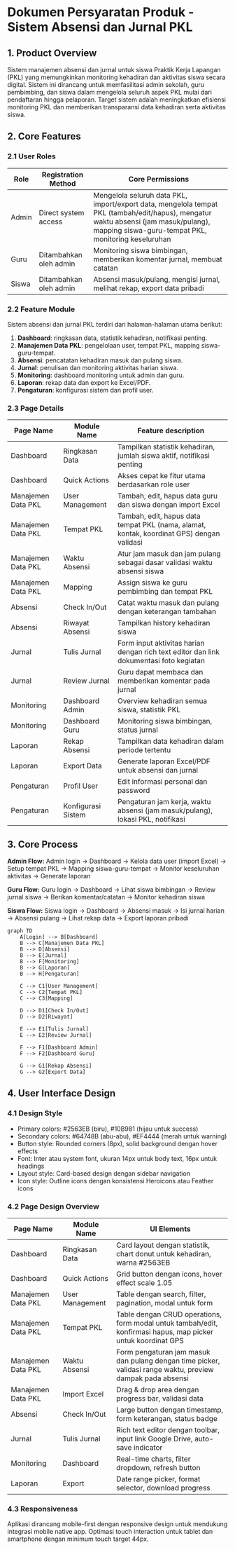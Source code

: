# Dokumen Persyaratan Produk - Sistem Absensi dan Jurnal PKL

## 1. Product Overview
Sistem manajemen absensi dan jurnal untuk siswa Praktik Kerja Lapangan (PKL) yang memungkinkan monitoring kehadiran dan aktivitas siswa secara digital.
Sistem ini dirancang untuk memfasilitasi admin sekolah, guru pembimbing, dan siswa dalam mengelola seluruh aspek PKL mulai dari pendaftaran hingga pelaporan.
Target sistem adalah meningkatkan efisiensi monitoring PKL dan memberikan transparansi data kehadiran serta aktivitas siswa.

## 2. Core Features

### 2.1 User Roles
| Role | Registration Method | Core Permissions |
|------|---------------------|------------------|
| Admin | Direct system access | Mengelola seluruh data PKL, import/export data, mengelola tempat PKL (tambah/edit/hapus), mengatur waktu absensi (jam masuk/pulang), mapping siswa-guru-tempat PKL, monitoring keseluruhan |
| Guru | Ditambahkan oleh admin | Monitoring siswa bimbingan, memberikan komentar jurnal, membuat catatan |
| Siswa | Ditambahkan oleh admin | Absensi masuk/pulang, mengisi jurnal, melihat rekap, export data pribadi |

### 2.2 Feature Module
Sistem absensi dan jurnal PKL terdiri dari halaman-halaman utama berikut:
1. **Dashboard**: ringkasan data, statistik kehadiran, notifikasi penting.
2. **Manajemen Data PKL**: pengelolaan user, tempat PKL, mapping siswa-guru-tempat.
3. **Absensi**: pencatatan kehadiran masuk dan pulang siswa.
4. **Jurnal**: penulisan dan monitoring aktivitas harian siswa.
5. **Monitoring**: dashboard monitoring untuk admin dan guru.
6. **Laporan**: rekap data dan export ke Excel/PDF.
7. **Pengaturan**: konfigurasi sistem dan profil user.

### 2.3 Page Details
| Page Name | Module Name | Feature description |
|-----------|-------------|---------------------|
| Dashboard | Ringkasan Data | Tampilkan statistik kehadiran, jumlah siswa aktif, notifikasi penting |
| Dashboard | Quick Actions | Akses cepat ke fitur utama berdasarkan role user |
| Manajemen Data PKL | User Management | Tambah, edit, hapus data guru dan siswa dengan import Excel |
| Manajemen Data PKL | Tempat PKL | Tambah, edit, hapus data tempat PKL (nama, alamat, kontak, koordinat GPS) dengan validasi |
| Manajemen Data PKL | Waktu Absensi | Atur jam masuk dan jam pulang sebagai dasar validasi waktu absensi siswa |
| Manajemen Data PKL | Mapping | Assign siswa ke guru pembimbing dan tempat PKL |
| Absensi | Check In/Out | Catat waktu masuk dan pulang dengan keterangan tambahan |
| Absensi | Riwayat Absensi | Tampilkan history kehadiran siswa |
| Jurnal | Tulis Jurnal | Form input aktivitas harian dengan rich text editor dan link dokumentasi foto kegiatan |
| Jurnal | Review Jurnal | Guru dapat membaca dan memberikan komentar pada jurnal |
| Monitoring | Dashboard Admin | Overview kehadiran semua siswa, statistik PKL |
| Monitoring | Dashboard Guru | Monitoring siswa bimbingan, status jurnal |
| Laporan | Rekap Absensi | Tampilkan data kehadiran dalam periode tertentu |
| Laporan | Export Data | Generate laporan Excel/PDF untuk absensi dan jurnal |
| Pengaturan | Profil User | Edit informasi personal dan password |
| Pengaturan | Konfigurasi Sistem | Pengaturan jam kerja, waktu absensi (jam masuk/pulang), lokasi PKL, notifikasi |

## 3. Core Process

**Admin Flow:**
Admin login → Dashboard → Kelola data user (import Excel) → Setup tempat PKL → Mapping siswa-guru-tempat → Monitor keseluruhan aktivitas → Generate laporan

**Guru Flow:**
Guru login → Dashboard → Lihat siswa bimbingan → Review jurnal siswa → Berikan komentar/catatan → Monitor kehadiran siswa

**Siswa Flow:**
Siswa login → Dashboard → Absensi masuk → Isi jurnal harian → Absensi pulang → Lihat rekap data → Export laporan pribadi

```mermaid
graph TD
    A[Login] --> B[Dashboard]
    B --> C[Manajemen Data PKL]
    B --> D[Absensi]
    B --> E[Jurnal]
    B --> F[Monitoring]
    B --> G[Laporan]
    B --> H[Pengaturan]
    
    C --> C1[User Management]
    C --> C2[Tempat PKL]
    C --> C3[Mapping]
    
    D --> D1[Check In/Out]
    D --> D2[Riwayat]
    
    E --> E1[Tulis Jurnal]
    E --> E2[Review Jurnal]
    
    F --> F1[Dashboard Admin]
    F --> F2[Dashboard Guru]
    
    G --> G1[Rekap Absensi]
    G --> G2[Export Data]
```

## 4. User Interface Design
### 4.1 Design Style
- Primary colors: #2563EB (biru), #10B981 (hijau untuk success)
- Secondary colors: #64748B (abu-abu), #EF4444 (merah untuk warning)
- Button style: Rounded corners (8px), solid background dengan hover effects
- Font: Inter atau system font, ukuran 14px untuk body text, 16px untuk headings
- Layout style: Card-based design dengan sidebar navigation
- Icon style: Outline icons dengan konsistensi Heroicons atau Feather icons

### 4.2 Page Design Overview
| Page Name | Module Name | UI Elements |
|-----------|-------------|-------------|
| Dashboard | Ringkasan Data | Card layout dengan statistik, chart donut untuk kehadiran, warna #2563EB |
| Dashboard | Quick Actions | Grid button dengan icons, hover effect scale 1.05 |
| Manajemen Data PKL | User Management | Table dengan search, filter, pagination, modal untuk form |
| Manajemen Data PKL | Tempat PKL | Table dengan CRUD operations, form modal untuk tambah/edit, konfirmasi hapus, map picker untuk koordinat GPS |
| Manajemen Data PKL | Waktu Absensi | Form pengaturan jam masuk dan pulang dengan time picker, validasi range waktu, preview dampak pada absensi |
| Manajemen Data PKL | Import Excel | Drag & drop area dengan progress bar, validasi data |
| Absensi | Check In/Out | Large button dengan timestamp, form keterangan, status badge |
| Jurnal | Tulis Jurnal | Rich text editor dengan toolbar, input link Google Drive, auto-save indicator |
| Monitoring | Dashboard | Real-time charts, filter dropdown, refresh button |
| Laporan | Export | Date range picker, format selector, download progress |

### 4.3 Responsiveness
Aplikasi dirancang mobile-first dengan responsive design untuk mendukung integrasi mobile native app. Optimasi touch interaction untuk tablet dan smartphone dengan minimum touch target 44px.